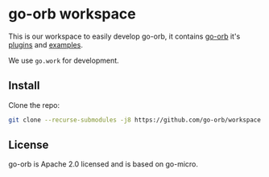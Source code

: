 # go-orb workspace

This is our workspace to easily develop go-orb, it contains [go-orb](https://github.com/go-orb/go-orb) it's [plugins](https://github.com/go-orb/plugins) and [examples](https://github.com/go-orb/examples).

We use `go.work` for development.

## Install

Clone the repo:

```sh
git clone --recurse-submodules -j8 https://github.com/go-orb/workspace.git
```

## License

go-orb is Apache 2.0 licensed and is based on go-micro.